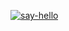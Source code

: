 [![say-hello](https://github.com/SevaErshov/hexlet-my-first-workflow/actions/workflows/say-hello.yml/badge.svg)](https://github.com/SevaErshov/hexlet-my-first-workflow/actions/workflows/say-hello.yml)
